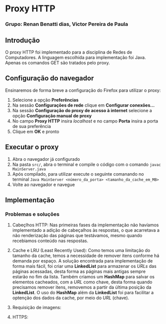 # Proxy HTTP

### Grupo: Renan Benatti dias, Victor Pereira de Paula

## Introdução
O proxy HTTP foi implementado para a disciplina de Redes de Computadores. A linguagem escolhida para implementação foi Java. Apenas os comandos GET são tratados pelo proxy.

## Configuração do navegador
Ensinaremos de forma breve a configuração do Firefox para utilizar o proxy:
1. Selecione a opção **Preferências**
1. Na sessão **Configurações de rede** clique em **Configurar conexões...**
1. Na sessão **Configuração do proxy de acesso à internet** selecione a opção **Configuração manual de proxy**
1. No campo **Proxy HTTP** insira *localhost* e no campo **Porta** insira a porta de sua preferência
1. Clique em **OK** e pronto

## Executar o proxy
1. Abra o navegador já configurado
1. Na pasta ```src/```, abra o terminal e compile o código com o comando ```javac MainServer.java```
1. Após compilado, para utilizar execute o seguinte comanando no terminal ```Java MainServer <número_da_porta> <tamanho_da_cache_em_MB>```
1. Volte ao navegador e navegue

## Implementação
### Problemas e soluções
1. Cabeçlhos HTTP: Nas primeiras fases da implementação não havíamos implementado a adição de cabeçalhos às respostas, o que acarretava a não renderização das páginas que testávamos, mesmo quando recebiamos conteúdo nas respostas.

1. Cache e LRU (Least Recently Used): Como temos uma limitação do tamanho da cache, temos a necessidade de remover itens conforme há demanda por espaço. A solução encontrada para implementação de forma mais fácil, foi criar uma **LinkedList** para armazenar os *URLs* das páginas acessadas, desta forma as páginas mais antigas sempre estarão no fim da lista. Também criamos um **HashMap** para salvar os elementos cacheados, com a *URL* como chave, desta forma quando precisamos remover itens, removemos a partir da última posição da **LinkedList**. O uso do **HashMap** além da **LinkedList** foi para facilitar a optenção dos dados da cache, por meio do *URL* (chave).

1. Requisição de imagens:

1. HTTPS:

